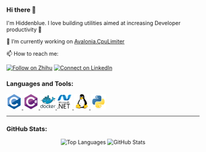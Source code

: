 ### Hi there 👋

I'm Hiddenblue. I love building utilities aimed at increasing Developer productivity :raised_hands:

🔭 I’m currently working on [Avalonia.CpuLimiter](https://github.com/hiddenblue/Avalonia.CpuLimiter.git)

📫 How to reach me:

[![Follow on Zhihu](https://img.shields.io/badge/--zhihu?label=Zhihu&logo=Zhihu&style=social)](https://www.zhihu.com/people/chasecat) [![Connect on LinkedIn](https://img.shields.io/badge/--linkedin?label=LinkedIn&logo=LinkedIn&style=social)](https://www.zhihu.com/chasecat)


<h3 align="left">Languages and Tools:</h3>
<p align="left"> <a href="https://www.cprogramming.com/" target="_blank" rel="noreferrer"> <img src="https://raw.githubusercontent.com/devicons/devicon/master/icons/c/c-original.svg" alt="c" width="40" height="40"/> </a> <a href="https://www.w3schools.com/cs/" target="_blank" rel="noreferrer"> <img src="https://raw.githubusercontent.com/devicons/devicon/master/icons/csharp/csharp-original.svg" alt="csharp" width="40" height="40"/> </a> <a href="https://www.docker.com/" target="_blank" rel="noreferrer"> <img src="https://raw.githubusercontent.com/devicons/devicon/master/icons/docker/docker-original-wordmark.svg" alt="docker" width="40" height="40"/> </a> <a href="https://dotnet.microsoft.com/" target="_blank" rel="noreferrer"> <img src="https://raw.githubusercontent.com/devicons/devicon/master/icons/dot-net/dot-net-original-wordmark.svg" alt="dotnet" width="40" height="40"/> </a> <a href="https://www.linux.org/" target="_blank" rel="noreferrer"> <img src="https://raw.githubusercontent.com/devicons/devicon/master/icons/linux/linux-original.svg" alt="linux" width="40" height="40"/> </a> <a href="https://www.python.org" target="_blank" rel="noreferrer"> <img src="https://raw.githubusercontent.com/devicons/devicon/master/icons/python/python-original.svg" alt="python" width="40" height="40"/> </a> </p>

---

### GitHub Stats:

<p align="center">
  <img src="https://github-readme-stats.vercel.app/api/top-langs/?username=hiddenblue&layout=compact" alt="Top Languages" width="40%" />
  <img src="https://github-readme-stats-git-master-hiddenblues-projects.vercel.app/api?username=hiddenblue&show_icons=true&theme=light" alt="GitHub Stats" width="53%" />
</p>
